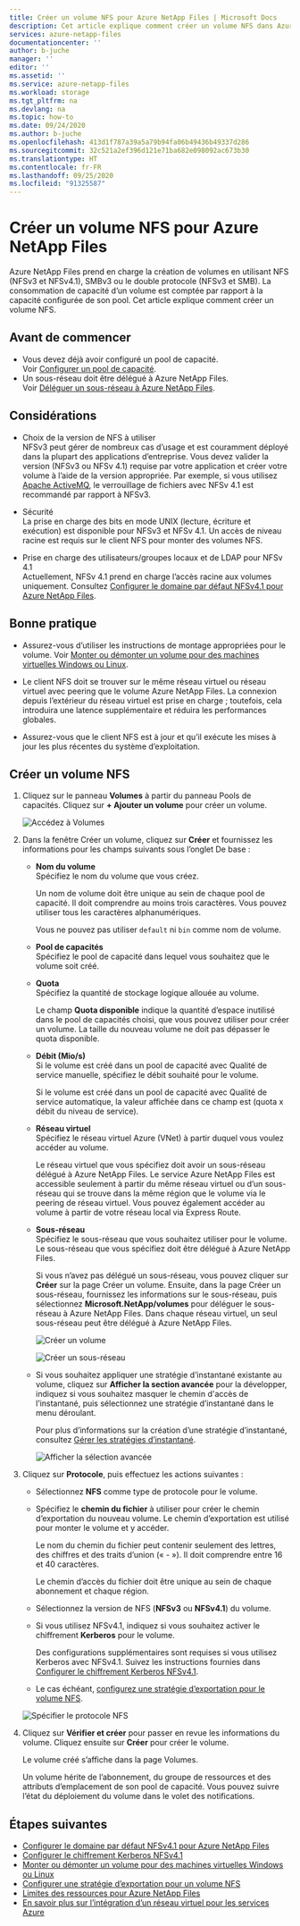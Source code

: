 ```yaml
---
title: Créer un volume NFS pour Azure NetApp Files | Microsoft Docs
description: Cet article explique comment créer un volume NFS dans Azure NetApp Files. En savoir plus sur les éléments à prendre en compte, notamment la version à utiliser, et les meilleures pratiques.
services: azure-netapp-files
documentationcenter: ''
author: b-juche
manager: ''
editor: ''
ms.assetid: ''
ms.service: azure-netapp-files
ms.workload: storage
ms.tgt_pltfrm: na
ms.devlang: na
ms.topic: how-to
ms.date: 09/24/2020
ms.author: b-juche
ms.openlocfilehash: 413d1f787a39a5a79b94fa06b49436b49337d286
ms.sourcegitcommit: 32c521a2ef396d121e71ba682e098092ac673b30
ms.translationtype: HT
ms.contentlocale: fr-FR
ms.lasthandoff: 09/25/2020
ms.locfileid: "91325587"
---
```

# <a name="create-an-nfs-volume-for-azure-netapp-files"></a>Créer un volume NFS pour Azure NetApp Files

Azure NetApp Files prend en charge la création de volumes en utilisant NFS (NFSv3 et NFSv4.1), SMBv3 ou le double protocole (NFSv3 et SMB). La consommation de capacité d’un volume est comptée par rapport à la capacité configurée de son pool. Cet article explique comment créer un volume NFS. 

## <a name="before-you-begin"></a>Avant de commencer 
* Vous devez déjà avoir configuré un pool de capacité.  
    Voir [Configurer un pool de capacité](azure-netapp-files-set-up-capacity-pool.md).   
* Un sous-réseau doit être délégué à Azure NetApp Files.  
    Voir [Déléguer un sous-réseau à Azure NetApp Files](azure-netapp-files-delegate-subnet.md).

## <a name="considerations"></a>Considérations 

* Choix de la version de NFS à utiliser  
  NFSv3 peut gérer de nombreux cas d’usage et est couramment déployé dans la plupart des applications d’entreprise. Vous devez valider la version (NFSv3 ou NFSv 4.1) requise par votre application et créer votre volume à l’aide de la version appropriée. Par exemple, si vous utilisez [Apache ActiveMQ](https://activemq.apache.org/shared-file-system-master-slave), le verrouillage de fichiers avec NFSv 4.1 est recommandé par rapport à NFSv3. 

* Sécurité  
  La prise en charge des bits en mode UNIX (lecture, écriture et exécution) est disponible pour NFSv3 et NFSv 4.1. Un accès de niveau racine est requis sur le client NFS pour monter des volumes NFS.

* Prise en charge des utilisateurs/groupes locaux et de LDAP pour NFSv 4.1  
  Actuellement, NFSv 4.1 prend en charge l’accès racine aux volumes uniquement. Consultez [Configurer le domaine par défaut NFSv4.1 pour Azure NetApp Files](azure-netapp-files-configure-nfsv41-domain.md). 

## <a name="best-practice"></a>Bonne pratique

* Assurez-vous d’utiliser les instructions de montage appropriées pour le volume.  Voir [Monter ou démonter un volume pour des machines virtuelles Windows ou Linux](azure-netapp-files-mount-unmount-volumes-for-virtual-machines.md).

* Le client NFS doit se trouver sur le même réseau virtuel ou réseau virtuel avec peering que le volume Azure NetApp Files. La connexion depuis l’extérieur du réseau virtuel est prise en charge ; toutefois, cela introduira une latence supplémentaire et réduira les performances globales.

* Assurez-vous que le client NFS est à jour et qu’il exécute les mises à jour les plus récentes du système d’exploitation.

## <a name="create-an-nfs-volume"></a>Créer un volume NFS

1.  Cliquez sur le panneau **Volumes** à partir du panneau Pools de capacités. Cliquez sur **+ Ajouter un volume** pour créer un volume. 

    ![Accédez à Volumes](../media/azure-netapp-files/azure-netapp-files-navigate-to-volumes.png) 

2.  Dans la fenêtre Créer un volume, cliquez sur **Créer** et fournissez les informations pour les champs suivants sous l’onglet De base :   
    * **Nom du volume**      
        Spécifiez le nom du volume que vous créez.   

        Un nom de volume doit être unique au sein de chaque pool de capacité. Il doit comprendre au moins trois caractères. Vous pouvez utiliser tous les caractères alphanumériques.   

        Vous ne pouvez pas utiliser `default` ni `bin` comme nom de volume.

    * **Pool de capacités**  
        Spécifiez le pool de capacité dans lequel vous souhaitez que le volume soit créé.

    * **Quota**  
        Spécifiez la quantité de stockage logique allouée au volume.  

        Le champ **Quota disponible** indique la quantité d’espace inutilisé dans le pool de capacités choisi, que vous pouvez utiliser pour créer un volume. La taille du nouveau volume ne doit pas dépasser le quota disponible.  

    * **Débit (Mio/s)**    
        Si le volume est créé dans un pool de capacité avec Qualité de service manuelle, spécifiez le débit souhaité pour le volume.   

        Si le volume est créé dans un pool de capacité avec Qualité de service automatique, la valeur affichée dans ce champ est (quota x débit du niveau de service).   

    * **Réseau virtuel**  
        Spécifiez le réseau virtuel Azure (VNet) à partir duquel vous voulez accéder au volume.  

        Le réseau virtuel que vous spécifiez doit avoir un sous-réseau délégué à Azure NetApp Files. Le service Azure NetApp Files est accessible seulement à partir du même réseau virtuel ou d’un sous-réseau qui se trouve dans la même région que le volume via le peering de réseau virtuel. Vous pouvez également accéder au volume à partir de votre réseau local via Express Route.   

    * **Sous-réseau**  
        Spécifiez le sous-réseau que vous souhaitez utiliser pour le volume.  
        Le sous-réseau que vous spécifiez doit être délégué à Azure NetApp Files. 
        
        Si vous n’avez pas délégué un sous-réseau, vous pouvez cliquer sur **Créer** sur la page Créer un volume. Ensuite, dans la page Créer un sous-réseau, fournissez les informations sur le sous-réseau, puis sélectionnez **Microsoft.NetApp/volumes** pour déléguer le sous-réseau à Azure NetApp Files. Dans chaque réseau virtuel, un seul sous-réseau peut être délégué à Azure NetApp Files.   
 
        ![Créer un volume](../media/azure-netapp-files/azure-netapp-files-new-volume.png)
    
        ![Créer un sous-réseau](../media/azure-netapp-files/azure-netapp-files-create-subnet.png)

    * Si vous souhaitez appliquer une stratégie d’instantané existante au volume, cliquez sur **Afficher la section avancée** pour la développer, indiquez si vous souhaitez masquer le chemin d'accès de l’instantané, puis sélectionnez une stratégie d’instantané dans le menu déroulant. 

        Pour plus d’informations sur la création d’une stratégie d’instantané, consultez [Gérer les stratégies d’instantané](azure-netapp-files-manage-snapshots.md#manage-snapshot-policies).

        ![Afficher la sélection avancée](../media/azure-netapp-files/volume-create-advanced-selection.png)

3. Cliquez sur **Protocole**, puis effectuez les actions suivantes :  
    * Sélectionnez **NFS** comme type de protocole pour le volume.   
    * Spécifiez le **chemin du fichier** à utiliser pour créer le chemin d’exportation du nouveau volume. Le chemin d’exportation est utilisé pour monter le volume et y accéder.

        Le nom du chemin du fichier peut contenir seulement des lettres, des chiffres et des traits d’union (« - »). Il doit comprendre entre 16 et 40 caractères. 

        Le chemin d’accès du fichier doit être unique au sein de chaque abonnement et chaque région. 

    * Sélectionnez la version de NFS (**NFSv3** ou **NFSv4.1**) du volume.  

    * Si vous utilisez NFSv4.1, indiquez si vous souhaitez activer le chiffrement **Kerberos** pour le volume.  

        Des configurations supplémentaires sont requises si vous utilisez Kerberos avec NFSv4.1. Suivez les instructions fournies dans [Configurer le chiffrement Kerberos NFSv4.1](configure-kerberos-encryption.md).

    * Le cas échéant, [configurez une stratégie d’exportation pour le volume NFS](azure-netapp-files-configure-export-policy.md).

    ![Spécifier le protocole NFS](../media/azure-netapp-files/azure-netapp-files-protocol-nfs.png)

4. Cliquez sur **Vérifier et créer** pour passer en revue les informations du volume.  Cliquez ensuite sur **Créer** pour créer le volume.

    Le volume créé s’affiche dans la page Volumes. 
 
    Un volume hérite de l’abonnement, du groupe de ressources et des attributs d’emplacement de son pool de capacité. Vous pouvez suivre l’état du déploiement du volume dans le volet des notifications.


## <a name="next-steps"></a>Étapes suivantes  

* [Configurer le domaine par défaut NFSv4.1 pour Azure NetApp Files](azure-netapp-files-configure-nfsv41-domain.md)
* [Configurer le chiffrement Kerberos NFSv4.1](configure-kerberos-encryption.md)
* [Monter ou démonter un volume pour des machines virtuelles Windows ou Linux](azure-netapp-files-mount-unmount-volumes-for-virtual-machines.md)
* [Configurer une stratégie d’exportation pour un volume NFS](azure-netapp-files-configure-export-policy.md)
* [Limites des ressources pour Azure NetApp Files](azure-netapp-files-resource-limits.md)
* [En savoir plus sur l’intégration d’un réseau virtuel pour les services Azure](https://docs.microsoft.com/azure/virtual-network/virtual-network-for-azure-services)
